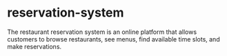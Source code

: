 # reservation-system
The restaurant reservation system is an online platform that allows customers to browse restaurants, see menus, find available time slots, and make reservations.
